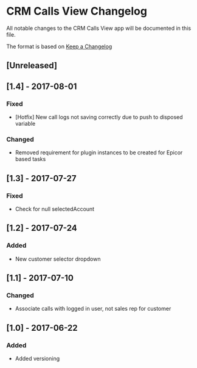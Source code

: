 # CRM Calls View Changelog
All notable changes to the CRM Calls View app will be documented in this file.

The format is based on [Keep a Changelog](http://keepachangelog.com/en/1.0.0/)

## [Unreleased]

## [1.4] - 2017-08-01
### Fixed
- [Hotfix] New call logs not saving correctly due to push to disposed variable

### Changed
- Removed requirement for plugin instances to be created for Epicor based tasks

## [1.3] - 2017-07-27
### Fixed
- Check for null selectedAccount

## [1.2] - 2017-07-24
### Added
- New customer selector dropdown

## [1.1] - 2017-07-10
### Changed
- Associate calls with logged in user, not sales rep for customer

## [1.0] - 2017-06-22
### Added
- Added versioning

